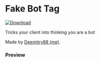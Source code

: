 # Fake Bot Tag
[![Download][icon]][link]

Tricks your client into thinking you are a bot

Made by [Deemitry88 (me)](https://github.com/Deemitry88).

### Preview 
<img src="https://camo.githubusercontent.com/71817d46baae2337f4dc19b5af198ffd6a904604f58e80d72f199a920c229b8b/68747470733a2f2f692e6962622e636f2f666435744d39702f696d6167652d323032322d31322d32312d3131333432333938382e706e67" alt="" data-canonical-src="https://i.ibb.co/fd5tM9p/image-2022-12-21-113423988.png">

[icon]: https://img.shields.io/badge/Download-Fake%20Bot%20Tag-brightgreen
[link]: https://raw.githubusercontent.com/Deemitry88/DiscordDevelopper/main/DiscordDevelopper.plugin.js
